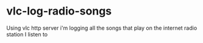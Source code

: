 # vlc-log-radio-songs
Using vlc http server i'm logging all the songs that play on the internet radio station I listen to
